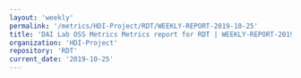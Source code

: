 ```yaml
---
layout: 'weekly'
permalink: '/metrics/HDI-Project/RDT/WEEKLY-REPORT-2019-10-25'
title: 'DAI Lab OSS Metrics Metrics report for RDT | WEEKLY-REPORT-2019-10-25'
organization: 'HDI-Project'
repository: 'RDT'
current_date: '2019-10-25'
---
```

